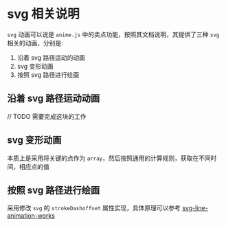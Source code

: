 # svg 相关说明
`svg` 动画可以说是 `anime.js` 中的卖点功能，按照其文档说明，其提供了三种 `svg` 相关的动画，分别是:  
1. 沿着 svg 路径运动的动画  
1. svg 变形动画  
1. 按照 svg 路径进行绘画

## 沿着 svg 路径运动动画
// TODO 需要完成这块的工作

## svg 变形动画
本质上是采用将关键的点作为 `array`，然后按照通用的计算规则，获取在不同时间，相应点的值

## 按照 svg 路径进行绘画
采用修改 `svg` 的 `strokeDashoffset` 属性实现，具体原理可以参考 [svg-line-animation-works](https://css-tricks.com/svg-line-animation-works/)